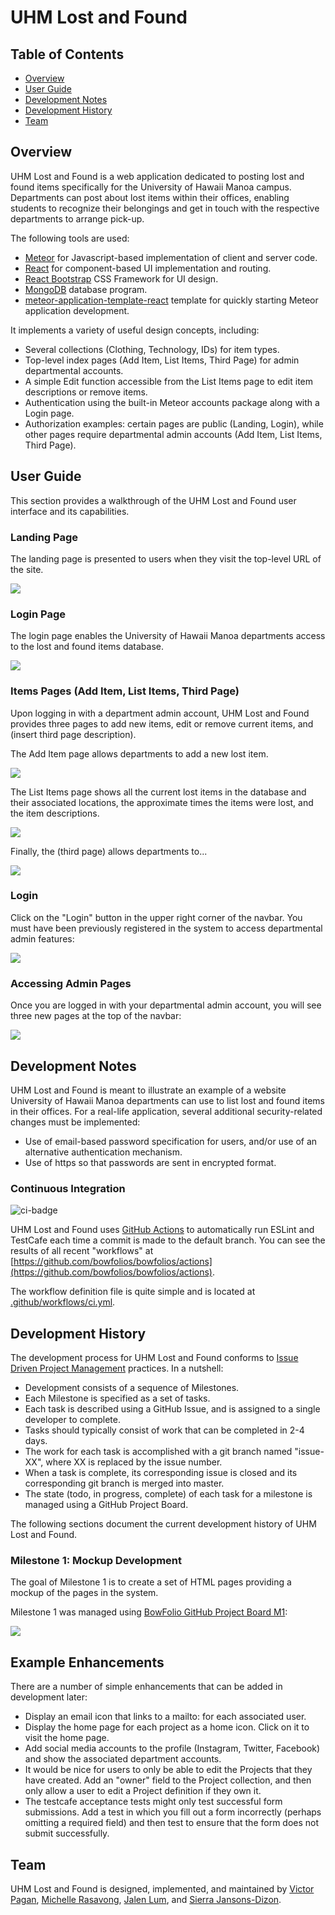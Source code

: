# UHM Lost and Found

## Table of Contents

* [Overview](#overview)
* [User Guide](#user-guide)
* [Development Notes](#development-notes)
* [Development History](#development-history)
* [Team](#team)

## Overview

UHM Lost and Found is a web application dedicated to posting lost and found items specifically for the University of Hawaii Manoa campus. Departments can post about lost items within their offices, enabling students to recognize their belongings and get in touch with the respective departments to arrange pick-up.

The following tools are used:

* [Meteor](https://www.meteor.com/) for Javascript-based implementation of client and server code.
* [React](https://reactjs.org/) for component-based UI implementation and routing.
* [React Bootstrap](https://react-bootstrap.github.io/) CSS Framework for UI design.
* [MongoDB](https://react-bootstrap.github.io/) database program.
* [meteor-application-template-react](https://ics-software-engineering.github.io/meteor-application-template-react/) template for quickly starting Meteor application development.

It implements a variety of useful design concepts, including:

* Several collections (Clothing, Technology, IDs) for item types.
* Top-level index pages (Add Item, List Items, Third Page) for admin departmental accounts.
* A simple Edit function accessible from the List Items page to edit item descriptions or remove items.
* Authentication using the built-in Meteor accounts package along with a Login page.
* Authorization examples: certain pages are public (Landing, Login), while other pages require departmental admin accounts (Add Item, List Items, Third Page).

## User Guide

This section provides a walkthrough of the UHM Lost and Found user interface and its capabilities.

### Landing Page

The landing page is presented to users when they visit the top-level URL of the site.

![](images/landing-page.png)

### Login Page

The login page enables the University of Hawaii Manoa departments access to the lost and found items database.

![](images/login-page.png)

### Items Pages (Add Item, List Items, Third Page)

Upon logging in with a department admin account, UHM Lost and Found provides three pages to add new items, edit or remove current items, and (insert third page description).

The Add Item page allows departments to add a new lost item.

![](images/add-item-page.png)

The List Items page shows all the current lost items in the database and their associated locations, the approximate times the items were lost, and the item descriptions. 

![](images/list-items-page.png)

Finally, the (third page) allows departments to...

![](images/third-page.png)


### Login

Click on the "Login" button in the upper right corner of the navbar. You must have been previously registered in the system to access departmental admin features:

![](images/login2-page.png)

### Accessing Admin Pages

Once you are logged in with your departmental admin account, you will see three new pages at the top of the navbar:

![](images/new-navbar.png)


## Development Notes

UHM Lost and Found is meant to illustrate an example of a website University of Hawaii Manoa departments can use to list lost and found items in their offices. For a real-life application, several additional security-related changes must be implemented:

* Use of email-based password specification for users, and/or use of an alternative authentication mechanism.
* Use of https so that passwords are sent in encrypted format.


### Continuous Integration

![ci-badge](https://github.com/bowfolios/bowfolios/workflows/ci-bowfolios/badge.svg)

UHM Lost and Found uses [GitHub Actions](https://docs.github.com/en/free-pro-team@latest/actions) to automatically run ESLint and TestCafe each time a commit is made to the default branch.  You can see the results of all recent "workflows" at [https://github.com/bowfolios/bowfolios/actions](https://github.com/bowfolios/bowfolios/actions).

The workflow definition file is quite simple and is located at
[.github/workflows/ci.yml](https://github.com/bowfolios/bowfolios/blob/main/.github/workflows/ci.yml).

## Development History

The development process for UHM Lost and Found conforms to [Issue Driven Project Management](http://courses.ics.hawaii.edu/ics314f19/modules/project-management/) practices. In a nutshell:

* Development consists of a sequence of Milestones.
* Each Milestone is specified as a set of tasks.
* Each task is described using a GitHub Issue, and is assigned to a single developer to complete.
* Tasks should typically consist of work that can be completed in 2-4 days.
* The work for each task is accomplished with a git branch named "issue-XX", where XX is replaced by the issue number.
* When a task is complete, its corresponding issue is closed and its corresponding git branch is merged into master.
* The state (todo, in progress, complete) of each task for a milestone is managed using a GitHub Project Board.

The following sections document the current development history of UHM Lost and Found.

### Milestone 1: Mockup Development

The goal of Milestone 1 is to create a set of HTML pages providing a mockup of the pages in the system.

Milestone 1 was managed using [BowFolio GitHub Project Board M1](https://github.com/bowfolios/bowfolios/projects/1):

![](images/project-board-1.png)

## Example Enhancements

There are a number of simple enhancements that can be added in development later:

* Display an email icon that links to a mailto: for each associated user.
* Display the home page for each project as a home icon. Click on it to visit the home page.
* Add social media accounts to the profile (Instagram, Twitter, Facebook) and show the associated department accounts.
* It would be nice for users to only be able to edit the Projects that they have created.  Add an "owner" field to the Project collection, and then only allow a user to edit a Project definition if they own it.
* The testcafe acceptance tests might only test successful form submissions. Add a test in which you fill out a form incorrectly (perhaps omitting a required field) and then test to ensure that the form does not submit successfully.

## Team

UHM Lost and Found is designed, implemented, and maintained by [Victor Pagan](https://vicpagan.github.io/), [Michelle Rasavong](https://mrasavong.github.io/), [Jalen Lum](https://jalenlum.github.io/), and [Sierra Jansons-Dizon](https://sierradizon.github.io/).
